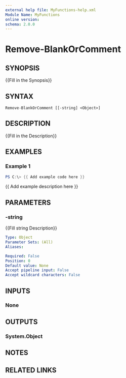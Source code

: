 ```yaml
---
external help file: MyFunctions-help.xml
Module Name: MyFunctions
online version:
schema: 2.0.0
---
```


# Remove-BlankOrComment

## SYNOPSIS
{{Fill in the Synopsis}}

## SYNTAX

```
Remove-BlankOrComment [[-string] <Object>]
```

## DESCRIPTION
{{Fill in the Description}}

## EXAMPLES

### Example 1
```powershell
PS C:\> {{ Add example code here }}
```

{{ Add example description here }}

## PARAMETERS

### -string
{{Fill string Description}}

```yaml
Type: Object
Parameter Sets: (All)
Aliases:

Required: False
Position: 0
Default value: None
Accept pipeline input: False
Accept wildcard characters: False
```

## INPUTS

### None


## OUTPUTS

### System.Object

## NOTES

## RELATED LINKS
